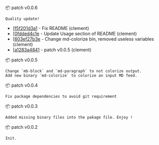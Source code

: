 :package: patch v0.0.6

```
Quality update!
```

* [[f5f201d3a1](https://github.com/maboiteaspam/md-stream-utils/commit/f5f201d3a1) - Fix README (clement) 
* [[0fdded4c1e](https://github.com/maboiteaspam/md-stream-utils/commit/0fdded4c1e) - Update Usage section of README (clement) 
* [[603ef27b3e](https://github.com/maboiteaspam/md-stream-utils/commit/603ef27b3e) - Change md-colorize bin, removed useless variables (clement) 
* [[a1283a4841](https://github.com/maboiteaspam/md-stream-utils/commit/a1283a4841) - patch v0.0.5 (clement) 


:package: patch v0.0.5

```
Change `mb-block` and `md-paragraph` to not colorize output.
Add new binary `md-colorize` to colorize an input MD feed.
```

:package: patch v0.0.4

```
Fix package dependencies to avoid git requirement
```

:package: patch v0.0.3

```
Added missing binary files into the pakage file. Enjoy !
```

:package: patch v0.0.2

```
Init.
```

